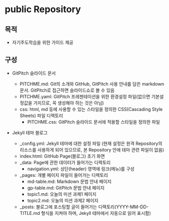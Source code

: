 # public Repository

## 목적
* 자기주도학습을 위한 가이드 제공

## 구성
* GitPitch 슬라이드 문서
  - PITCHME.md: Git의 소개와 GitHub, GitPitch 사용 안내를 담은 markdown 문서. GitPitch로 접근하면 슬라이드쇼로 볼 수 있음
  - PITCHME.yaml: GitPitch 프레젠테이션을 위한 환경설정 파일(없으면 기본설정값을 가지므로, 꼭 생성해야 하는 것은 아님)
  - css: html, md 등에 사용할 수 있는 스타일을 정의한 CSS(Cascading Style Sheets) 파일 디렉토리
    - PITCHME.css: GitPitch 슬라이드 문서에 적용할 스타일을 정의한 파일

* Jekyll 테마 블로그
  - \_config.yml: Jekyll 테마에 대한 설정 파일
                  (현재 설정은 원격 Repository의 리소스를 사용하게 되어 있으므로, 본 Repository 안에 테마 관련 파일이 없음)
  - index.html: GitHub Page(블로그) 초기 화면
  - \_data: Page에 관한 데이터가 들어가는 디렉토리
    - navigation.yml: 상단(header) 영역에 링크(메뉴)를 구성
  - \_pages: 개별 페이지 파일이 들어가는 디렉토리
    - md-table.md: Markdown 문법 안내 페이지
    - gp-table.md: GitPitch 문법 안내 페이지
    - topic1.md: 오늘의 미션 과제1 페이지
    - topic2.md: 오늘의 미션 과제2 페이지
  - \_posts: 블로그에 포스팅할 글이 들어가는 디렉토리(YYYY-MM-DD-TITLE.md 형식을 지켜야 하며, Jekyll 테마에서 자동으로 읽어 표시함)
  
